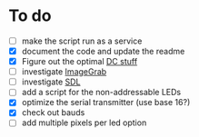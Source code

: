 # To do

- [ ] make the script run as a service
- [x] document the code and update the readme
- [x] Figure out the optimal [DC stuff](https://docs.microsoft.com/en-us/windows/win32/api/winuser/nf-winuser-getdc)
- [ ] investigate [ImageGrab](https://www.geeksforgeeks.org/pyhton-pil-imagegrab-grab-method/)
- [ ] investigate [SDL](https://stackoverflow.com/questions/1934151/direct-screen-pixel-framebuffer-access)
- [ ] add a script for the non-addressable LEDs
- [x] optimize the serial transmitter (use base 16?)
- [x] check out bauds
- [ ] add multiple pixels per led option
